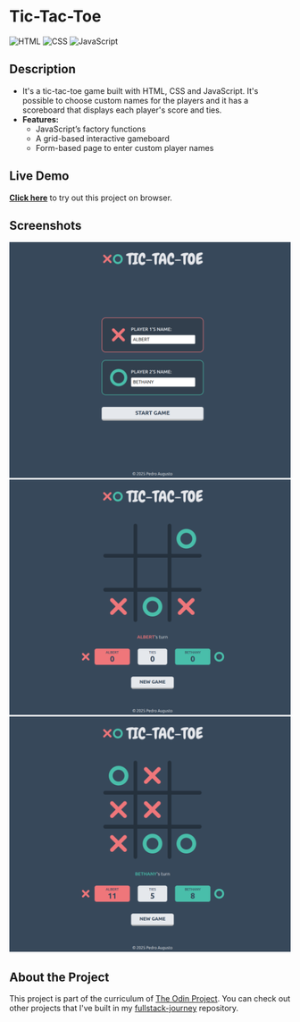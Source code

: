 # Tic-Tac-Toe

![HTML](https://img.shields.io/badge/HTML-E34F26?style=for-the-badge&logo=html5&logoColor=white)
![CSS](https://img.shields.io/badge/CSS-663399?style=for-the-badge&logo=css&logoColor=white)
![JavaScript](https://img.shields.io/badge/JavaScript-F7DF1E?style=for-the-badge&logo=javascript&logoColor=black)

## Description

- It's a tic-tac-toe game built with HTML, CSS and JavaScript. It's possible to choose custom names for the players and it has a scoreboard that displays each player's score and ties.
- **Features:**
    - JavaScript’s factory functions
    - A grid-based interactive gameboard
    - Form-based page to enter custom player names

## Live Demo

**[Click here](https://pedroasb.github.io/tic-tac-toe/)** to try out this project on browser.

## Screenshots

![Screenshot 1](./screenshots/screenshot-1.png)
![Screenshot 2](./screenshots/screenshot-2.png)
![Screenshot 2](./screenshots/screenshot-3.png)

## About the Project

This project is part of the curriculum of [The Odin Project](https://www.theodinproject.com/). You can check out other projects that I've built in my [fullstack-journey](https://github.com/PedroASB/fullstack-journey) repository.
